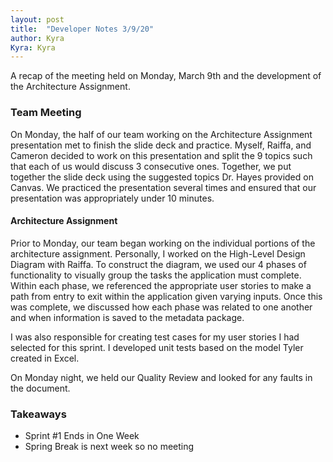```yaml
---
layout: post
title:  "Developer Notes 3/9/20"
author: Kyra
Kyra: Kyra
---
```

 
A recap of the meeting held on Monday, March 9th and the development of the Architecture Assignment.

### Team Meeting
On Monday, the half of our team working on the Architecture Assignment presentation met to finish the slide deck and practice. Myself, Raiffa, and Cameron decided to work on this presentation and split the 9 topics such that each of us would discuss 3 consecutive ones. Together, we put together the slide deck using the suggested topics Dr. Hayes provided on Canvas. We practiced the presentation several times and ensured that our presentation was appropriately under 10 minutes.

#### Architecture Assignment
Prior to Monday, our team began working on the individual portions of the architecture assignment. Personally, I worked on the High-Level Design Diagram with Raiffa. To construct the diagram, we used our 4 phases of functionality to visually group the tasks the application must complete. Within each phase, we referenced the appropriate user stories to make a path from entry to exit within the application given varying inputs. Once this was complete, we discussed how each phase was related to one another and when information is saved to the metadata package.

I was also responsible for creating test cases for my user stories I had selected for this sprint. I developed unit tests based on the model Tyler created in Excel.

On Monday night, we held our Quality Review and looked for any faults in the document. 

### Takeaways
* Sprint #1 Ends in One Week
* Spring Break is next week so no meeting

